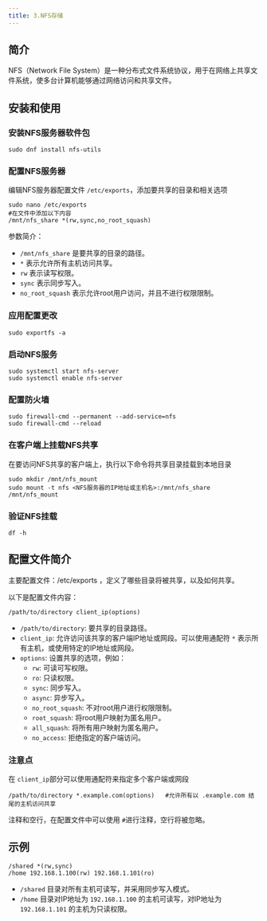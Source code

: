 ```yaml
---
title: 3.NFS存储
---
```

## 简介

NFS（Network File System）是一种分布式文件系统协议，用于在网络上共享文件系统，使多台计算机能够通过网络访问和共享文件。

## 安装和使用

### 安装NFS服务器软件包

```
sudo dnf install nfs-utils
```

### 配置NFS服务器

编辑NFS服务器配置文件 `/etc/exports`，添加要共享的目录和相关选项

```
sudo nano /etc/exports
#在文件中添加以下内容
/mnt/nfs_share *(rw,sync,no_root_squash)
```

参数简介：

* `/mnt/nfs_share` 是要共享的目录的路径。
* `*` 表示允许所有主机访问共享。
* `rw` 表示读写权限。
* `sync` 表示同步写入。
* `no_root_squash` 表示允许root用户访问，并且不进行权限限制。

### 应用配置更改

```
sudo exportfs -a
```

### 启动NFS服务

```
sudo systemctl start nfs-server
sudo systemctl enable nfs-server
```

### 配置防火墙

```
sudo firewall-cmd --permanent --add-service=nfs
sudo firewall-cmd --reload
```

### 在客户端上挂载NFS共享

在要访问NFS共享的客户端上，执行以下命令将共享目录挂载到本地目录

```
sudo mkdir /mnt/nfs_mount
sudo mount -t nfs <NFS服务器的IP地址或主机名>:/mnt/nfs_share /mnt/nfs_mount
```

### 验证NFS挂载

```
df -h
```

## 配置文件简介

主要配置文件：/etc/exports  ，定义了哪些目录将被共享，以及如何共享。

以下是配置文件内容：

```
/path/to/directory client_ip(options)
```

* `/path/to/directory`: 要共享的目录路径。
* `client_ip`: 允许访问该共享的客户端IP地址或网段。可以使用通配符 `*` 表示所有主机，或使用特定的IP地址或网段。
* `options`: 设置共享的选项，例如：
  * `rw`: 可读可写权限。
  * `ro`: 只读权限。
  * `sync`: 同步写入。
  * `async`: 异步写入。
  * `no_root_squash`: 不对root用户进行权限限制。
  * `root_squash`: 将root用户映射为匿名用户。
  * `all_squash`: 将所有用户映射为匿名用户。
  * `no_access`: 拒绝指定的客户端访问。

### 注意点

在 `client_ip`部分可以使用通配符来指定多个客户端或网段

```
/path/to/directory *.example.com(options)	#允许所有以 .example.com 结尾的主机访问共享
```

注释和空行，在配置文件中可以使用 `#`进行注释，空行将被忽略。

## 示例

```
/shared *(rw,sync)
/home 192.168.1.100(rw) 192.168.1.101(ro)
```

* `/shared` 目录对所有主机可读写，并采用同步写入模式。
* `/home` 目录对IP地址为 `192.168.1.100` 的主机可读写，对IP地址为 `192.168.1.101` 的主机为只读权限。
